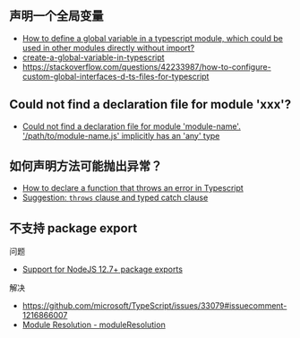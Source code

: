 
## 声明一个全局变量

- [How to define a global variable in a typescript module, which could be used in other modules directly without import? ](https://github.com/Microsoft/TypeScript/issues/18237)
- [create-a-global-variable-in-typescript](https://stackoverflow.com/questions/38906359/create-a-global-variable-in-typescript)
- https://stackoverflow.com/questions/42233987/how-to-configure-custom-global-interfaces-d-ts-files-for-typescript

## Could not find a declaration file for module 'xxx'?

- [Could not find a declaration file for module 'module-name'. '/path/to/module-name.js' implicitly has an 'any' type](https://stackoverflow.com/questions/41292559/could-not-find-a-declaration-file-for-module-module-name-path-to-module-nam)

## 如何声明方法可能抛出异常？

- [How to declare a function that throws an error in Typescript](https://stackoverflow.com/questions/49434751/how-to-declare-a-function-that-throws-an-error-in-typescript)
- [Suggestion: `throws` clause and typed catch clause](https://github.com/Microsoft/TypeScript/issues/13219)

## 不支持 package export

问题

- [Support for NodeJS 12.7+ package exports](https://github.com/microsoft/TypeScript/issues/33079)


解决

- https://github.com/microsoft/TypeScript/issues/33079#issuecomment-1216866007
- [Module Resolution - moduleResolution](https://www.typescriptlang.org/tsconfig#moduleResolution)
